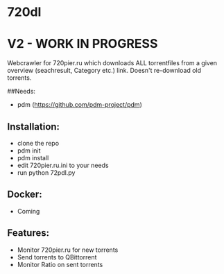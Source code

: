 # 720dl
# V2 - WORK IN PROGRESS

Webcrawler for 720pier.ru which downloads ALL torrentfiles from a given overview (seachresult, Category etc.) link.
Doesn't re-download old torrents.

##Needs:
- pdm (https://github.com/pdm-project/pdm)

## Installation:
- clone the repo
- pdm init
- pdm install
- edit 720pier.ru.ini to your needs
- run python 72pdl.py

## Docker:
- Coming

## Features:
- Monitor 720pier.ru for new torrents
- Send torrents to QBittorrent
- Monitor Ratio on sent torrents